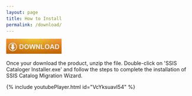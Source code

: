 ```yaml
---
layout: page
title: How to Install
permalink: /download/
---
```



[<img src="./media/Download.PNG" width="150">](https://azureops.org/product/ssis-catalog-migration-wizard-pro/)

Once your download the product, unzip the file. Double-click on 'SSIS Cataloger Installer.exe' and follow the steps to complete the installation of SSIS Catalog Migration Wizard.

{% include youtubePlayer.html id="VcYksuavI54" %}
